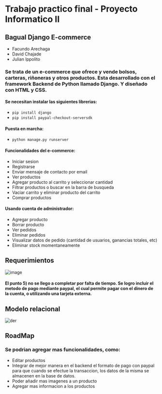 # Trabajo practico final - Proyecto Informatico II
## Bagual Django E-commerce
- Facundo Arechaga
- David Chajade
- Julian Ippolito

### Se trata de un e-commerce que ofrece y vende bolsos, carteras, riñoneras y otros productos. Esta desarrollado con el framework Backend de Python llamado Django. Y diseñado con HTML y CSS.
#### Se necesitan instalar las siguientes librerias:
- `pip install django`
- `pip install paypal-checkout-serversdk`
#### Puesta en marcha: 
- `python manage.py runserver`
#### Funcionalidades del e-commerce:
- Iniciar sesion
- Registrarse
- Enviar mensaje de contacto por email
- Ver productos
- Agregar producto al carrito y seleccionar cantidad
- Filtrar productos o buscar en la barra de busqueda
- Vaciar carrito y eliminar producto del carrito
- Comprar productos
#### Usando cuenta de administrador:
- Agregar producto
- Borrar producto
- Ver pedidos
- Eliminar pedidos
- Visualizar datos de pedido (cantidad de usuarios, ganancias totales, etc)
- Eliminar stock momentaneamente

## Requerimientos
![image](https://user-images.githubusercontent.com/104697921/200146824-959e4955-843f-4ec2-aa82-58de2eb91f9d.png)
#### El punto 5) no se llego a completar por falta de tiempo. Se logro incluir el metodo de pago mediante paypal, el cual permite pagar con el dinero de la cuenta, o utilizando una tarjeta externa.

## Modelo relacional
![der](https://user-images.githubusercontent.com/104697921/200147027-26060409-4187-4bee-81ae-34c126cf6433.png)

## RoadMap
### Se podrian agregar mas funcionalidades, como:
- Editar productos 
- Integrar de mejor manera en el backend el formato de pago con paypal para que cuando se efectue la transaccion, los datos de la misma se almacenen en la base de datos.
- Poder añadir mas imagenes a un producto
- Agregar mas informacion a los productos
